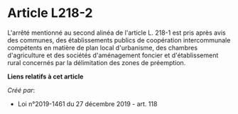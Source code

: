 # Article L218-2

L'arrêté mentionné au second alinéa de l'article L. 218-1 est pris après avis des communes, des établissements publics de
coopération intercommunale compétents en matière de plan local d'urbanisme, des chambres d'agriculture et des sociétés
d'aménagement foncier et d'établissement rural concernés par la délimitation des zones de préemption.

**Liens relatifs à cet article**

_Créé par_:

  - Loi n°2019-1461 du 27 décembre 2019 - art. 118
